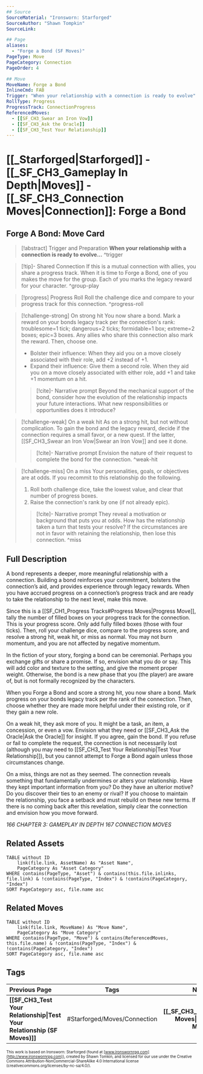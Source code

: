 ```yaml
---
## Source
SourceMaterial: "Ironsworn: Starforged"
SourceAuthor: "Shawn Tompkin"
SourceLink: 

## Page
aliases:
  - "Forge a Bond (SF Moves)"
PageType: Move
PageCategory: Connection
PageOrder: 4

## Move
MoveName: Forge a Bond
InlineCmd: FAB
Trigger: "When your relationship with a connection is ready to evolve"
RollType: Progress
ProgressTrack: ConnectionProgress
ReferencedMoves: 
  - [[SF_CH3_Swear an Iron Vow]]
  - [[SF_CH3_Ask the Oracle]]
  - [[SF_CH3_Test Your Relationship]]
---
```

# [[_Starforged|Starforged]] - [[_SF_CH3_Gameplay In Depth|Moves]] - [[_SF_CH3_Connection Moves|Connection]]: Forge a Bond
## Forge A Bond: Move Card
>[!abstract]  Trigger and Preparation
>**When your relationship with a connection is ready to evolve...** ^trigger

> [!tip]- Shared Connection
> If this is a mutual connection with allies, you share a progress track. When it is time to Forge a Bond, one of you makes the move for the group. Each of you marks the legacy reward for your character.  ^group-play

> [!progress] Progress Roll
>  Roll the challenge dice and compare to your progress track for this connection. ^progress-roll

> [!challenge-strong] On strong hit
> You now share a bond. Mark a reward on your bonds legacy track per the connection's rank: troublesome=1 tick; dangerous=2 ticks; formidable=1 box; extreme=2 boxes; epic=3 boxes. Any allies who share this connection also mark the reward. Then, choose one.
>- Bolster their influence: When they aid you on a move closely associated with their role, add +2 instead of +1.
>- Expand their influence: Give them a second role. When they aid you on a move closely associated with either role, add +1 and take +1 momentum on a hit.
> >[!cite]- Narrative prompt
> >Beyond the mechanical support of the bond, consider how the evolution of the relationship impacts your future interactions. What new responsibilities or opportunities does it introduce? 

> [!challenge-weak] On a weak hit
> As on a strong hit, but not without complication. To gain the bond and the legacy reward, decide if the connection requires a small favor, or a new quest.  If the latter, [[SF_CH3_Swear an Iron Vow|Swear an Iron Vow]] and see it done.
> >[!cite]- Narrative prompt
> >Envision the nature of their request to complete the bond for the connection. ^weak-hit

> [!challenge-miss] On a miss
>  Your personalities, goals, or objectives are at odds. If you recommit to this relationship do the following.
>  1. Roll both challenge dice, take the lowest value, and clear that number of progress boxes.
>  2. Raise the connection's rank by one (if not already epic).
> >[!cite]- Narrative prompt
> >They reveal a motivation or background that puts you at odds. How has the relationship taken a turn that tests your resolve?
> >If the circumstances are not in favor with retaining the relationship, then lose this connection. ^miss

## Full Description
A bond represents a deeper, more meaningful relationship with a connection. Building a bond reinforces your commitment, bolsters the connection’s aid, and provides experience through legacy rewards. When you have accrued progress on a connection’s progress track and are ready to take the relationship to the next level, make this move. 

Since this is a [[SF_CH1_Progress Tracks#Progress Moves|Progress Move]], tally the number of filled boxes on your progress track for the connection. This is your progress score. Only add fully filled boxes (those with four ticks). Then, roll your challenge dice, compare to the progress score, and resolve a strong hit, weak hit, or miss as normal. You may not burn momentum, and you are not affected by negative momentum.

In the fiction of your story, forging a bond can be ceremonial. Perhaps you exchange gifts or share a promise. If so, envision what you do or say. This will add color and texture to the setting, and give the moment proper weight. Otherwise, the bond is a new phase that you (the player) are aware of, but is not formally recognized by the characters.

When you Forge a Bond and score a strong hit, you now share a bond. Mark progress on your bonds legacy track per the rank of the connection. Then, choose whether they are made more helpful under their existing role, or if they gain a new role. 

On a weak hit, they ask more of you. It might be a task, an item, a concession, or even a vow. Envision what they need or [[SF_CH3_Ask the Oracle|Ask the Oracle]] for insight. If you agree, gain the bond. If you refuse or fail to complete the request, the connection is not necessarily lost (although you may need to [[SF_CH3_Test Your Relationship|Test Your Relationship]]), but you cannot attempt to Forge a Bond again unless those circumstances change. 

On a miss, things are not as they seemed. The connection reveals something that fundamentally undermines or alters your relationship. Have they kept important information from you? Do they have an ulterior motive? Do you discover their ties to an enemy or rival? If you choose to maintain the relationship, you face a setback and must rebuild on these new terms. If there is no coming back after this revelation, simply clear the connection and envision how you move forward.

*166 CHAPTER 3: GAMEPLAY IN DEPTH*
*167 CONNECTION MOVES*

## Related Assets
```dataview
TABLE without ID
	link(file.link, AssetName) As "Asset Name",
	PageCategory As "Asset Category"
WHERE contains(PageType, "Asset") & contains(this.file.inlinks, file.link) & !contains(PageType, "Index") & !contains(PageCategory, "Index")
SORT PageCategory asc, file.name asc
```

## Related Moves
```dataview
TABLE without ID
	link(file.link, MoveName) As "Move Name",
	PageCategory As "Move Category"
WHERE contains(PageType, "Move") & contains(ReferencedMoves, this.file.name) & !contains(PageType, "Index") & !contains(PageCategory, "Index")
SORT PageCategory asc, file.name asc
```

## Tags
| Previous Page | Tags | Next Section |
|:--- |:---:| ---:|
| **[[SF_CH3_Test Your Relationship\|Test Your Relationship (SF Moves)]]** | #Starforged/Moves/Connection | **[[_SF_CH3_Exploration Moves\|Exploration Moves (SF)]]** |

<font size=-2>This work is based on Ironsworn: Starforged (found at [www.ironswornrpg.com](http://www.ironswornrpg.com)), created by Shawn Tomkin, and licensed for our use under the Creative Commons Attribution-NonCommercial-ShareAlike 4.0 International license  (creativecommons.org/licenses/by-nc-sa/4.0/).</font>